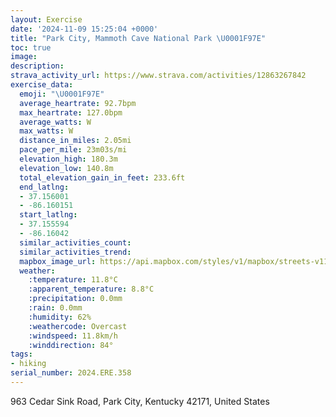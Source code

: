 ```yaml
---
layout: Exercise
date: '2024-11-09 15:25:04 +0000'
title: "Park City, Mammoth Cave National Park \U0001F97E"
toc: true
image:
description:
strava_activity_url: https://www.strava.com/activities/12863267842
exercise_data:
  emoji: "\U0001F97E"
  average_heartrate: 92.7bpm
  max_heartrate: 127.0bpm
  average_watts: W
  max_watts: W
  distance_in_miles: 2.05mi
  pace_per_mile: 23m03s/mi
  elevation_high: 180.3m
  elevation_low: 140.8m
  total_elevation_gain_in_feet: 233.6ft
  end_latlng:
  - 37.156001
  - -86.160151
  start_latlng:
  - 37.155594
  - -86.16042
  similar_activities_count:
  similar_activities_trend:
  mapbox_image_url: https://api.mapbox.com/styles/v1/mapbox/streets-v11/static/path-5+787af2-1.0(%7DwwaFlb%7BlO%5EDn%40T%5C%40R_%40n%40y%40LKJAx%40%7B%40ZSH%5DDe%40DQ%3Fq%40He%40Pk%40Zm%40Ly%40Rg%40DQ%3FSQy%40Ea%40HyAPe%40v%40s%40hAe%40j%40Gp%40D%60%40T%60%40%40FCJSLg%40P%7DAR%5BHEH%40%5ETB%40BCBLXJv%40Aj%40PXGH%3Fv%40%5Ej%40LjADVCFGLQb%40e%40FQ%3FEGI%40KIKJI%40QCSN_%40DYJM%40GCKMSOBMHGCG%40CI%40C%3FMG_%40A_%40IEA%40HXB%5EDXG%3FIUQ%40AUBC%3FABFAd%40ERNFBADJIBUKGNE%40AF%40%3FAEBCPf%40C%3F%40DF%40%3FDHNOFE%3FREL%40BA%40DAHIBABJ%40Z%40%3FBKBIADBACYM%40KDACEE%3FIFCCE%3F%40ODGGECSOMMSE%5BOUOAWBUGOLE%3FUL%3FBw%40%5DMK%3FCC%3FOBOLXYJ%3Ff%40TJJ%40HS%5Cs%40VKJCFAREH%5BPOP_%40L_%40Pa%40%60%40KXGx%40I%5EMf%40EJMFU%3FSCc%40S%5DEY%40UB%7D%40ZaAp%40GJM%5CIpAJp%40Lh%40%3FPEX_%40dAGh%40c%40v%40GRGh%40%3Fd%40E%5CAb%40KZGJ_%40Xc%40Xk%40h%40aAtAe%40%3Fg%40S%5BGaAB),pin-s-s+e5b22e(-86.15991,37.15471),pin-s-f+89ae00(-86.15998999999995,37.154999999999994)/auto/800x800?access_token=pk.eyJ1Ijoiam9zaGJlY2ttYW4iLCJhIjoiY205eWR2aDd1MWZ6djJrbXc4a3M0bWZleiJ9.XiG9OWkNcZk2QzjJbxLB4A
  weather:
    :temperature: 11.8°C
    :apparent_temperature: 8.8°C
    :precipitation: 0.0mm
    :rain: 0.0mm
    :humidity: 62%
    :weathercode: Overcast
    :windspeed: 11.8km/h
    :winddirection: 84°
tags:
- hiking
serial_number: 2024.ERE.358
---
```

963 Cedar Sink Road, Park City, Kentucky 42171, United States
